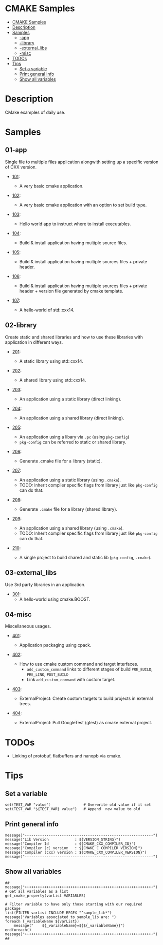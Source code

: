 # CMAKE Samples

<!-- TOC -->

- [CMAKE Samples](#cmake-samples)
- [Description](#description)
- [Samples](#samples)
    - [-app](#-app)
    - [-library](#-library)
    - [-external_libs](#-external_libs)
    - [-misc](#-misc)
- [TODOs](#todos)
- [Tips](#tips)
    - [Set a variable](#set-a-variable)
    - [Print general info](#print-general-info)
    - [Show all variables](#show-all-variables)

<!-- /TOC -->

# Description
CMake examples of daily use.

# Samples

## 01-app
Single file to multiple files application alongwith setting up a specific version of CXX version.

-  [101](01-app/101/CMakeLists.txt):
   - A very basic cmake application.

-  [102](01-app/102/CMakeLists.txt):
   - A very basic cmake application with an option to set build type.

-  [103](01-app/103/CMakeLists.txt):
   - Hello world app to instruct where to install executables.

-  [104](01-app/104/CMakeLists.txt):
   - Build & install application having multiple source files.

-  [105](01-app/105/CMakeLists.txt):
   - Build & install application having multiple sources files + private header.

-  [106](01-app/106/CMakeLists.txt):
   - Build & install application having multiple sources files + private header + version file generated by cmake template.

-  [107](01-app/107/CMakeLists.txt):
   - A hello-world of std::cxx14.

## 02-library
Create static and shared libraries and how to use these libraries with application in different ways.

-  [201](02-library/201/CMakeLists.txt):
   - A static library using std::cxx14.

-  [202](02-library/202/CMakeLists.txt):
   - A shared library using std::cxx14.

-  [203](02-library/203/CMakeLists.txt):
   - An application using a static library (direct linking).

-  [204](02-library/204/CMakeLists.txt):
   - An application using a shared library (direct linking).

-  [205](02-library/205/CMakeLists.txt):
   - An application using a libary via `.pc` (using `pkg-config`)
   - `pkg-config` can be referred to static or shared library.

-  [206](02-library/206/CMakeLists.txt):
   - Generate .cmake file for a library (static).

-  [207](02-library/207/CMakeLists.txt):
   - An application using a static library (using `.cmake`).
   - TODO: Inherit compiler specific flags from library just like `pkg-config` can do that.

-  [208](02-library/208/CMakeLists.txt):
   - Generate `.cmake` file for a library (shared library).

-  [209](02-library/209/CMakeLists.txt):
   - An application using a shared library (using `.cmake`).
   - TODO: Inherit compiler specific flags from library just like `pkg-config` can do that.

-  [210](02-library/210/CMakeLists.txt):
   - A single project to build shared and static lib (`pkg-config`, `.cmake`).

## 03-external_libs
Use 3rd party libraries in an application.

-  [301](03-external_libs/301/CMakeLists.txt):
   - A hello-world using cmake.BOOST.

## 04-misc
Miscellaneous usages.

-  [401](04-misc/401/CMakeLists.txt):
   - Application packaging using cpack.

-  [402](04-misc/402/CMakeLists.txt):
   - How to use cmake custom command and target interfaces.
      - `add_custom_command` links to different stages of build `PRE_BUILD`, `PRE_LINK`, `POST_BUILD`
      - Link `add_custom_command` with custom target.

-  [403](04-misc/403/CMakeLists.txt):
   - ExternalProject: Create custom targets to build projects in external trees.

-  [404](04-misc/404/CMakeLists.txt):
   - ExternalProject: Pull GoogleTest (gtest) as cmake external project.

# TODOs
- Linking of protobuf, flatbuffers and nanopb via cmake.

# Tips

## Set a variable
```
set(TEST_VAR "value")               # Overwrite old value if it set
set(TEST_VAR "${TEST_VAR} value")   # Append  new value to old
```

## Print general info
```
message("-----------------------------------------------------------")
message("Lib Version            : ${VERSION_STRING}")
message("Compiler Id            : ${CMAKE_CXX_COMPILER_ID}")
message("Compiler (c) version   : ${CMAKE_C_COMPILER_VERSION}")
message("Compiler (cxx) version : ${CMAKE_CXX_COMPILER_VERSION}")
message("-----------------------------------------------------------")
```

## Show all variables
```
##
message("+++++++++++++++++++++++++++++++++++++++++++++++++++++++++++")
# Get all variables as a list
get_cmake_property(varList VARIABLES)

# Filter variable to have only those starting with our required package
list(FILTER varList INCLUDE REGEX "^sample_lib*")
message("Variables associated to sample_lib are: ")
foreach (_variableName ${varList})
    message("    ${_variableName}=${${_variableName}}")
endforeach()
message("+++++++++++++++++++++++++++++++++++++++++++++++++++++++++++")
##
```
